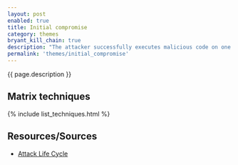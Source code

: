 ```yaml
---
layout: post
enabled: true
title: Initial compromise
category: themes
bryant_kill_chain: true
description: "The attacker successfully executes malicious code on one or more systems. This most likely occurs through social engineering (most often spear phishing), by exploiting a vulnerability on an Internet-facing system, or by any other means necessary."
permalink: 'themes/initial_compromise'
---
```

{{ page.description }}

## Matrix techniques
{% include list_techniques.html %}

## Resources/Sources

* [Attack Life Cycle](http://www.iacpcybercenter.org/resource-center/what-is-cyber-crime/cyber-attack-lifecycle/)